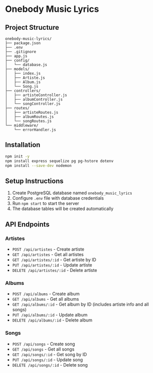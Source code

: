 # Onebody Music Lyrics

## Project Structure

```
onebody-music-lyrics/
├── package.json
├── .env
├── .gitignore
├── app.js
├── config/
│   └── database.js
├── models/
│   ├── index.js
│   ├── Artiste.js
│   ├── Album.js
│   └── Song.js
├── controllers/
│   ├── artisteController.js
│   ├── albumController.js
│   └── songController.js
├── routes/
│   ├── artisteRoutes.js
│   ├── albumRoutes.js
│   └── songRoutes.js
└── middleware/
    └── errorHandler.js
```

## Installation

```bash
npm init -y
npm install express sequelize pg pg-hstore dotenv
npm install --save-dev nodemon
```

## Setup Instructions

1. Create PostgreSQL database named `onebody_music_lyrics`
2. Configure `.env` file with database credentials
3. Run `npm start` to start the server
4. The database tables will be created automatically

## API Endpoints

### Artistes
- `POST /api/artistes` - Create artiste
- `GET /api/artistes` - Get all artistes
- `GET /api/artistes/:id` - Get artiste by ID
- `PUT /api/artistes/:id` - Update artiste
- `DELETE /api/artistes/:id` - Delete artiste

### Albums
- `POST /api/albums` - Create album
- `GET /api/albums` - Get all albums
- `GET /api/albums/:id` - Get album by ID (includes artiste info and all songs)
- `PUT /api/albums/:id` - Update album
- `DELETE /api/albums/:id` - Delete album

### Songs
- `POST /api/songs` - Create song
- `GET /api/songs` - Get all songs
- `GET /api/songs/:id` - Get song by ID
- `PUT /api/songs/:id` - Update song
- `DELETE /api/songs/:id` - Delete song